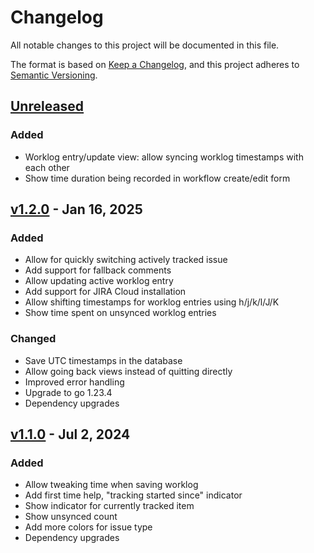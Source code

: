 # Changelog

All notable changes to this project will be documented in this file.

The format is based on [Keep a Changelog](https://keepachangelog.com/en/1.1.0/),
and this project adheres to [Semantic Versioning](https://semver.org/spec/v2.0.0.html).

## [Unreleased]

### Added

- Worklog entry/update view: allow syncing worklog timestamps with each other
- Show time duration being recorded in workflow create/edit form

## [v1.2.0] - Jan 16, 2025

### Added

- Allow for quickly switching actively tracked issue
- Add support for fallback comments
- Allow updating active worklog entry
- Add support for JIRA Cloud installation
- Allow shifting timestamps for worklog entries using h/j/k/l/J/K
- Show time spent on unsynced worklog entries

### Changed

- Save UTC timestamps in the database
- Allow going back views instead of quitting directly
- Improved error handling
- Upgrade to go 1.23.4
- Dependency upgrades

## [v1.1.0] - Jul 2, 2024

### Added

- Allow tweaking time when saving worklog
- Add first time help, "tracking started since" indicator
- Show indicator for currently tracked item
- Show unsynced count
- Add more colors for issue type
- Dependency upgrades

[unreleased]: https://github.com/dhth/punchout/compare/v1.2.0...HEAD
[v1.2.0]: https://github.com/dhth/punchout/compare/v1.1.0...v1.2.0
[v1.1.0]: https://github.com/dhth/punchout/compare/v1.0.0...v1.1.0
